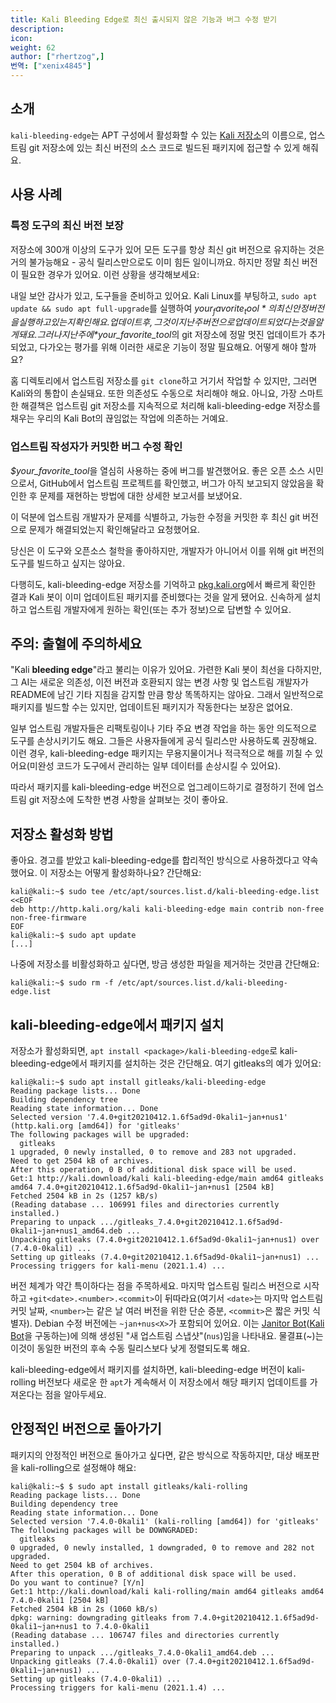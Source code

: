 ```yaml
---
title: Kali Bleeding Edge로 최신 출시되지 않은 기능과 버그 수정 받기
description:
icon:
weight: 62
author: ["rhertzog",]
번역: ["xenix4845"]
---
```


## 소개

`kali-bleeding-edge`는 APT 구성에서 활성화할 수 있는 [Kali 저장소](/docs/general-use/kali-branches/)의 이름으로, 업스트림 git 저장소에 있는 최신 버전의 소스 코드로 빌드된 패키지에 접근할 수 있게 해줘요.

## 사용 사례

### 특정 도구의 최신 버전 보장

저장소에 300개 이상의 도구가 있어 모든 도구를 항상 최신 git 버전으로 유지하는 것은 거의 불가능해요 - 공식 릴리스만으로도 이미 힘든 일이니까요. 하지만 정말 최신 버전이 필요한 경우가 있어요. 이런 상황을 생각해보세요:

내일 보안 감사가 있고, 도구들을 준비하고 있어요. Kali Linux를 부팅하고, `sudo apt update && sudo apt full-upgrade`를 실행하여 *$your_favorite_tool*의 최신 안정 버전을 실행하고 있는지 확인해요. 업데이트 후, 그것이 지난주 버전으로 업데이트되었다는 것을 알게 돼요. 그러나 지난주에 *$your_favorite_tool*의 git 저장소에 정말 멋진 업데이트가 추가되었고, 다가오는 평가를 위해 이러한 새로운 기능이 정말 필요해요. 어떻게 해야 할까요?

홈 디렉토리에서 업스트림 저장소를 `git clone`하고 거기서 작업할 수 있지만, 그러면 Kali와의 통합이 손실돼요. 또한 의존성도 수동으로 처리해야 해요. 아니요, 가장 스마트한 해결책은 업스트림 git 저장소를 지속적으로 처리해 kali-bleeding-edge 저장소를 채우는 우리의 Kali Bot의 끊임없는 작업에 의존하는 거예요.

### 업스트림 작성자가 커밋한 버그 수정 확인

*$your_favorite_tool*을 열심히 사용하는 중에 버그를 발견했어요. 좋은 오픈 소스 시민으로서, GitHub에서 업스트림 프로젝트를 확인했고, 버그가 아직 보고되지 않았음을 확인한 후 문제를 재현하는 방법에 대한 상세한 보고서를 보냈어요.

이 덕분에 업스트림 개발자가 문제를 식별하고, 가능한 수정을 커밋한 후 최신 git 버전으로 문제가 해결되었는지 확인해달라고 요청했어요.

당신은 이 도구와 오픈소스 철학을 좋아하지만, 개발자가 아니어서 이를 위해 git 버전의 도구를 빌드하고 싶지는 않아요.

다행히도, kali-bleeding-edge 저장소를 기억하고 [pkg.kali.org](https://pkg.kali.org/)에서 빠르게 확인한 결과 Kali 봇이 이미 업데이트된 패키지를 준비했다는 것을 알게 됐어요. 신속하게 설치하고 업스트림 개발자에게 원하는 확인(또는 추가 정보)으로 답변할 수 있어요.

## 주의: 출혈에 주의하세요

"Kali **bleeding edge**"라고 불리는 이유가 있어요. 가련한 Kali 봇이 최선을 다하지만, 그 AI는 새로운 의존성, 이전 버전과 호환되지 않는 변경 사항 및 업스트림 개발자가 README에 남긴 기타 지침을 감지할 만큼 항상 똑똑하지는 않아요. 그래서 일반적으로 패키지를 빌드할 수는 있지만, 업데이트된 패키지가 작동한다는 보장은 없어요.

일부 업스트림 개발자들은 리팩토링이나 기타 주요 변경 작업을 하는 동안 의도적으로 도구를 손상시키기도 해요. 그들은 사용자들에게 공식 릴리스만 사용하도록 권장해요. 이런 경우, kali-bleeding-edge 패키지는 무용지물이거나 적극적으로 해를 끼칠 수 있어요(미완성 코드가 도구에서 관리하는 일부 데이터를 손상시킬 수 있어요).

따라서 패키지를 kali-bleeding-edge 버전으로 업그레이드하기로 결정하기 전에 업스트림 git 저장소에 도착한 변경 사항을 살펴보는 것이 좋아요.

## 저장소 활성화 방법

좋아요. 경고를 받았고 kali-bleeding-edge를 합리적인 방식으로 사용하겠다고 약속했어요. 이 저장소는 어떻게 활성화하나요? 간단해요:

```console
kali@kali:~$ sudo tee /etc/apt/sources.list.d/kali-bleeding-edge.list <<EOF
deb http://http.kali.org/kali kali-bleeding-edge main contrib non-free non-free-firmware
EOF
kali@kali:~$ sudo apt update
[...]
```

나중에 저장소를 비활성화하고 싶다면, 방금 생성한 파일을 제거하는 것만큼 간단해요:

```console
kali@kali:~$ sudo rm -f /etc/apt/sources.list.d/kali-bleeding-edge.list
```

## kali-bleeding-edge에서 패키지 설치

저장소가 활성화되면, `apt install <package>/kali-bleeding-edge`로 kali-bleeding-edge에서 패키지를 설치하는 것은 간단해요. 여기 gitleaks의 예가 있어요:

```console
kali@kali:~$ sudo apt install gitleaks/kali-bleeding-edge
Reading package lists... Done
Building dependency tree       
Reading state information... Done
Selected version '7.4.0+git20210412.1.6f5ad9d-0kali1~jan+nus1' (http.kali.org [amd64]) for 'gitleaks'
The following packages will be upgraded:
  gitleaks
1 upgraded, 0 newly installed, 0 to remove and 283 not upgraded.
Need to get 2504 kB of archives.
After this operation, 0 B of additional disk space will be used.
Get:1 http://kali.download/kali kali-bleeding-edge/main amd64 gitleaks amd64 7.4.0+git20210412.1.6f5ad9d-0kali1~jan+nus1 [2504 kB]
Fetched 2504 kB in 2s (1257 kB/s)   
(Reading database ... 106991 files and directories currently installed.)
Preparing to unpack .../gitleaks_7.4.0+git20210412.1.6f5ad9d-0kali1~jan+nus1_amd64.deb ...
Unpacking gitleaks (7.4.0+git20210412.1.6f5ad9d-0kali1~jan+nus1) over (7.4.0-0kali1) ...
Setting up gitleaks (7.4.0+git20210412.1.6f5ad9d-0kali1~jan+nus1) ...
Processing triggers for kali-menu (2021.1.4) ...
```

버전 체계가 약간 특이하다는 점을 주목하세요. 마지막 업스트림 릴리스 버전으로 시작하고 `+git<date>.<number>.<commit>`이 뒤따라요(여기서 `<date>`는 마지막 업스트림 커밋 날짜, `<number>`는 같은 날 여러 버전을 위한 단순 증분, `<commit>`은 짧은 커밋 식별자). Debian 수정 버전에는 `~jan+nus<X>`가 포함되어 있어요. 이는 [Janitor Bot](https://salsa.debian.org/jelmer/debian-janitor)([Kali Bot](https://janitor.kali.org/)을 구동하는)에 의해 생성된 "새 업스트림 스냅샷"(`nus`)임을 나타내요. 물결표(~)는 이것이 동일한 버전의 후속 수동 릴리스보다 낮게 정렬되도록 해요.

kali-bleeding-edge에서 패키지를 설치하면, kali-bleeding-edge 버전이 kali-rolling 버전보다 새로운 한 `apt`가 계속해서 이 저장소에서 해당 패키지 업데이트를 가져온다는 점을 알아두세요.

## 안정적인 버전으로 돌아가기

패키지의 안정적인 버전으로 돌아가고 싶다면, 같은 방식으로 작동하지만, 대상 배포판을 kali-rolling으로 설정해야 해요:

```console
kali@kali:~$ $ sudo apt install gitleaks/kali-rolling
Reading package lists... Done
Building dependency tree       
Reading state information... Done
Selected version '7.4.0-0kali1' (kali-rolling [amd64]) for 'gitleaks'
The following packages will be DOWNGRADED:
  gitleaks
0 upgraded, 0 newly installed, 1 downgraded, 0 to remove and 282 not upgraded.
Need to get 2504 kB of archives.
After this operation, 0 B of additional disk space will be used.
Do you want to continue? [Y/n] 
Get:1 http://kali.download/kali kali-rolling/main amd64 gitleaks amd64 7.4.0-0kali1 [2504 kB]
Fetched 2504 kB in 2s (1060 kB/s)   
dpkg: warning: downgrading gitleaks from 7.4.0+git20210412.1.6f5ad9d-0kali1~jan+nus1 to 7.4.0-0kali1
(Reading database ... 106747 files and directories currently installed.)
Preparing to unpack .../gitleaks_7.4.0-0kali1_amd64.deb ...
Unpacking gitleaks (7.4.0-0kali1) over (7.4.0+git20210412.1.6f5ad9d-0kali1~jan+nus1) ...
Setting up gitleaks (7.4.0-0kali1) ...
Processing triggers for kali-menu (2021.1.4) ...
```
